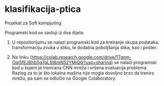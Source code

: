 # klasifikacija-ptica
Projekat za Soft kompjuting

Programski kod se sastoji iz dva dijela:

1. U repozitorijumu se nalazi programski kod za kreiranje skupa podataka, transformaciju zvuka u sliku, te dodatna poboljšanja slika, kao i poster.

2. Na linku (https://colab.research.google.com/drive/1Tgnm-Oqi5fEJBhbSg7gLSt8mN52YMjQG?usp=sharing) se nalazi programski kod u kojem je trenirana CNN mreža i vršena evaluacija problema. Razlog za to je što lokalna mašina nije mogla dovoljno brzo da trenira mrežu, pa sam se odlučio na Google Colaboratory.
